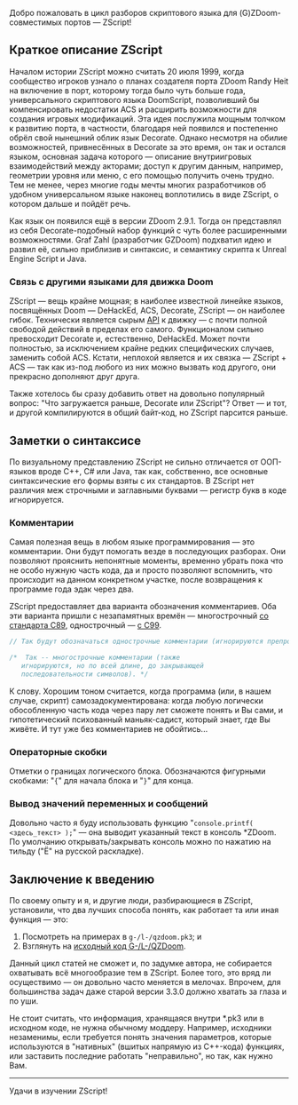 Добро пожаловать в цикл разборов скриптового языка для (G)ZDoom-совместимых портов — ZScript!



## Краткое описание ZScript

Началом истории ZScript можно считать 20 июля 1999, когда сообщество игроков узнало о планах создателя порта ZDoom Randy Heit на включение в порт, которому тогда было чуть больше года, универсального скриптового языка DoomScript, позволивший бы компенсировать недостатки ACS и расширить возможности для создания игровых модификаций. Эта идея послужила мощным толчком к развитию порта, в частности, благодаря ней появился и постепенно обрёл свой нынешний облик язык Decorate. Однако несмотря на обилие возможностей, привнесённых в Decorate за это время, он так и остался языком, основная задача которого — описание внутриигровых взаимодействий между акторами; доступ к другим данным, например, геометрии уровня или меню, с его помощью получить очень трудно. Тем не менее, через многие годы мечты многих разработчиков об удобном универсальном языке наконец воплотились в виде ZScript, о котором дальше и пойдёт речь.

Как язык он появился ещё в версии ZDoom 2.9.1. Тогда он представлял из себя Decorate-подобный набор функций с чуть более расширенными возможностями. Graf Zahl (разработчик GZDoom) подхватил идею и развил её, сильно приблизив и синтаксис, и семантику скрипта к Unreal Engine Script и Java.

### Связь с другими языками для движка Doom

ZScript — вещь крайне мощная; в наиболее известной линейке языков, посвящённых Doom — DeHackEd, ACS, Decorate, ZScript — он наиболее гибок. Технически является сырым [API](https://ru.wikipedia.org/wiki/API) к движку — с почти полной свободой действий в пределах его самого. Функционалом сильно превосходит Decorate и, естественно, DeHackEd. Может почти полностью, за исключением крайне редких специфических случаев, заменить собой ACS. Кстати, неплохой является и их связка — ZScript + ACS — так как из-под любого из них можно вызвать код другого, они прекрасно дополняют друг друга.

Также хотелось бы сразу добавить ответ на довольно популярный вопрос: "Что загружается раньше, Decorate или ZScript"? Ответ — и тот, и другой компилируются в общий байт-код, но ZScript парсится раньше.



## Заметки о синтаксисе

По визуальному представлению ZScript не сильно отличается от ООП-языков вроде C++, C# или Java, так как, собственно, все основные синтаксические его формы взяты с их стандартов. В ZScript нет различия меж строчными и заглавными буквами — регистр букв в коде игнорируется.

### Комментарии

Самая полезная вещь в любом языке программирования — это комментарии. Они будут помогать везде в последующих разборах. Они позволяют прояснить непонятные моменты, временно убрать пока что не особо нужную часть кода, да и просто позволяют вспомнить, что происходит на данном конкретном участке, после возвращения к программе года эдак через два. 

ZScript предоставляет два варианта обозначения комментариев. Оба эти варианта пришли с незапамятных времён — многострочный [со стандарта C89](http://port70.net/~nsz/c/c89/c89-draft.html), однострочный — [с C99](http://port70.net/~nsz/c/c99/n1256.pdf).

```C
// Так будут обозначаться однострочные комментарии (игнорируются препроцессором до конца строки);

/*  Так -- многострочные комментарии (также 
   игнорируются, но по всей длине, до закрывающей 
   последовательности символов). */
```

К слову. Хорошим тоном считается, когда программа (или, в нашем случае, скрипт) самозадокументирована: когда любую логически обособленную часть кода через пару лет сможете понять и Вы сами, и гипотетический психованный маньяк-садист, который знает, где Вы живёте. И тут уже без комментариев не обойтись...

### Операторные скобки

Отметки о границах логического блока. Обозначаются фигурными скобками: "`{`" для начала блока и "`}`" для конца.

### Вывод значений переменных и сообщений

Довольно часто я буду использовать функцию "`console.printf( <здесь_текст> );`" — она выводит указанный текст в консоль \*ZDoom. По умолчанию открывать/закрывать консоль можно по нажатию на тильду ("Ё" на русской раскладке).



## Заключение к введению

По своему опыту и я, и другие люди, разбирающиеся в ZScript, установили, что два лучших способа понять, как работает та или иная функция — это:
1. Посмотреть на примерах в `g-/l-/qzdoom.pk3`; и
2. Взглянуть на [исходный код G-/L-/QZDoom](https://github.com/coelckers/gzdoom/).

Данный цикл статей не сможет и, по задумке автора, не собирается охватывать всё многообразие тем в ZScript. Более того, это вряд ли осуществимо — он довольно часто меняется в мелочах. Впрочем, для большинства задач даже старой версии 3.3.0 должно хватать за глаза и по уши.

Не стоит считать, что информация, хранящаяся внутри \*.pk3 или в исходном коде, не нужна обычному моддеру. Например, исходники незаменимы, если требуется понять значения параметров, которые используются в "нативных" (вшитых напрямую из C++-кода) функциях, или заставить последние работать "неправильно", но так, как нужно Вам.

* * *

Удачи в изучении ZScript!
